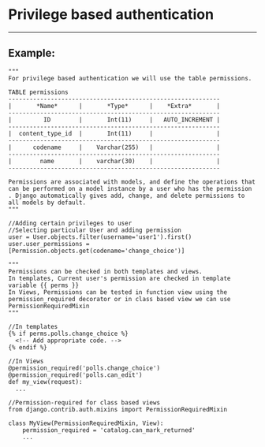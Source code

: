 # Privilege based authentication
-------

## Example:


    """
    For privilege based authentication we will use the table permissions.

    TABLE permissions
    ------------------------------------------------------------
    |       *Name*      |       *Type*      |    *Extra*       |
    ------------------------------------------------------------
    |         ID        |       Int(11)     |   AUTO_INCREMENT |
    ------------------------------------------------------------
    |  content_type_id  |       Int(11)     |                  |
    ------------------------------------------------------------
    |      codename     |    Varchar(255)   |                  |
    ------------------------------------------------------------
    |        name       |    varchar(30)    |                  |
    ------------------------------------------------------------

    Permissions are associated with models, and define the operations that can be performed on a model instance by a user who has the permission . Django automatically gives add, change, and delete permissions to all models by default.
    """

    //Adding certain privileges to user
    //Selecting particular User and adding permission
    user = User.objects.filter(username='user1').first()
    user.user_permissions = [Permission.objects.get(codename='change_choice')]

    """
    Permissions can be checked in both templates and views.
    In templates, Current user's permission are checked in template variable {{ perms }}
    In Views, Permissions can be tested in function view using the permission_required decorator or in class based view we can use PermissionRequiredMixin
    """
    
    //In templates
    {% if perms.polls.change_choice %}
      <!-- Add appropriate code. -->
    {% endif %}

    //In Views 
    @permission_required('polls.change_choice')
    @permission_required('polls.can_edit')
    def my_view(request):
      ...

    //Permission-required for class based views
    from django.contrib.auth.mixins import PermissionRequiredMixin

    class MyView(PermissionRequiredMixin, View):
        permission_required = 'catalog.can_mark_returned'
        ...